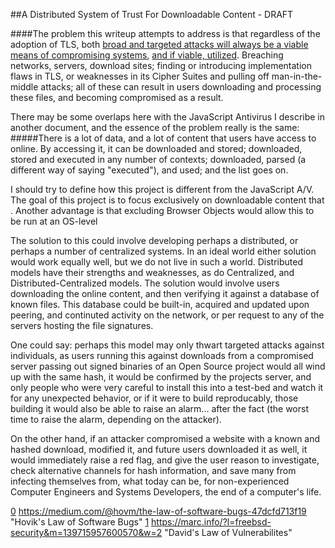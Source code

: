 ##A Distributed System of Trust For Downloadable Content - DRAFT

####The problem this writeup attempts to address is that regardless of the adoption of TLS, both [broad and targeted attacks will always be a viable means of compromising systems][0], [and if viable, utilized][1]. Breaching networks, servers, download sites; finding or introducing implementation flaws in TLS, or weaknesses in its Cipher Suites and pulling off man-in-the-middle attacks; all of these can result in users downloading and processing these files, and becoming compromised as a result.

There may be some overlaps here with the JavaScript Antivirus I describe in another document, and the essence of the problem really is the same:
#####There is a lot of data, and a lot of content that users have access to online. By accessing it, it can be downloaded and stored; downloaded, stored and executed in any number of contexts; downloaded, parsed (a different way of saying "executed"), and used; and the list goes on.

I should try to define how this project is different from the JavaScript A/V. The goal of this project is to focus exclusively on downloadable content that . Another advantage is that excluding Browser Objects would allow this to be run at an OS-level

The solution to this could involve developing perhaps a distributed, or perhaps a number of centralized systems. In an ideal world either solution would work equally well, but we do not live in such a world. Distributed models have their strengths and weaknesses, as do Centralized, and Distributed-Centralized models. The solution would involve users downloading the online content, and then verifying it against a database of known files. This database could be built-in, acquired and updated upon peering, and continuted activity on the network, or per request to any of the servers hosting the file signatures.


One could say: perhaps this model may only thwart targeted attacks against individuals, as users running this against downloads from a compromised server passing out signed binaries of an Open Source project would all wind up with the same hash, it would be confirmed by the projects server, and only people who were very careful to install this into a test-bed and watch it for any unexpected behavior, or if it were to build reproducably, those building it would also be able to raise an alarm... after the fact (the worst time to raise the alarm, depending on the attacker).

On the other hand, if an attacker compromised a website with a known and hashed download, modified it, and future users downloaded it as well, it would immediately raise a red flag, and give the user reason to investigate, check alternative channels for hash information, and save many from infecting themselves from, what today can be, for non-experienced Computer Engineers and Systems Developers, the end of a computer's life.

[0]: https://medium.com/@hovm/the-law-of-software-bugs-47dcfd713f19 "Hovik's Law of Software Bugs"
[1]: https://marc.info/?l=freebsd-security&m=139715957600570&w=2 "David's Law of Vulnerabilites"

[0] https://medium.com/@hovm/the-law-of-software-bugs-47dcfd713f19 "Hovik's Law of Software Bugs"
[1] https://marc.info/?l=freebsd-security&m=139715957600570&w=2 "David's Law of Vulnerabilites"
